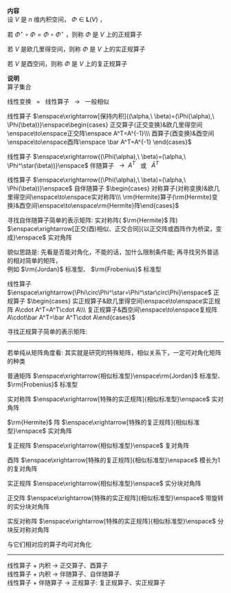 **内容**  
设 $V$ 是 $n$ 维内积空间， $\Phi\in\mathbf{L}(V)$ ，  
  
若 $\Phi^\star\circ\Phi=\Phi\circ\Phi^\star$ ，则称 $\Phi$ 是 $V$ 上的正规算子  
  
若 $V$ 是欧几里得空间，则称 $\Phi$ 是 $V$ 上的实正规算子  
  
若 $V$ 是酉空间，则称 $\Phi$ 是 $V$ 上的复正规算子  
  
**说明**  
算子集合  
  
线性变换 $\enspace=\enspace$ 线性算子 $\enspace\to\enspace$ 一般相似  
  
线性算子 $\enspace\xrightarrow[保持内积]{(\alpha,\ \beta)=(\Phi(\alpha),\ \Phi(\beta))}\enspace\begin{cases}  
正交算子(正交变换)&欧几里得空间\enspace\to\enspace正交阵\enspace A^T=A^{-1}\\\ 酉算子(酉变换)&酉空间\enspace\to\enspace酉阵\enspace \bar A^T=A^{-1}  
\end{cases}$  
  
线性算子 $\enspace\xrightarrow{(\Phi(\alpha),\ \beta)=(\alpha,\ \Phi^\star(\beta))}\enspace$ 伴随算子 $\enspace\to\enspace A^T\enspace$ 或 $\enspace\bar{A}^T$  
  
线性算子 $\enspace\xrightarrow{(\Phi(\alpha),\ \beta)=(\alpha,\ \Phi(\beta))}\enspace$ 自伴随算子 $\begin{cases}  
对称算子(对称变换)&欧几里得空间\enspace\to\enspace实对称阵\\\ \rm{Hermite}算子(\rm{Hermite}变换)&酉空间\enspace\to\enspace\rm{Hermite}阵\end{cases}$  
  
寻找自伴随算子简单的表示矩阵: 实对称阵( $\rm{Hermite}$ 阵) $\enspace\xrightarrow[正交(酉)相似、正交合同]{以正交阵或酉阵作为桥梁，变成}\enspace$ 实对角阵  
  
貌似思路是: 先看是否能对角化，不能的话，加什么限制条件能; 再寻找另外普适的相对简单的矩阵，  
例如 $\rm{Jordan}$ 标准型、 $\rm{Frobenius}$ 标准型  
  
线性算子 $\enspace\xrightarrow{\Phi\circ\Phi^\star=\Phi^\star\circ\Phi}\enspace$ 正规算子 $\begin{cases}  
实正规算子&欧几里得空间\enspace\to\enspace实正规阵 A\cdot A^T=A^T\cdot A\\\ 复正规算子&酉空间\enspace\to\enspace复规阵 A\cdot\bar A^T=\bar A^T\cdot A\end{cases}$  
  
寻找正规算子简单的表示矩阵:  
  
---  
  
若单纯从矩阵角度看: 其实就是研究的特殊矩阵，相似关系下，一定可对角化矩阵的种类  
  
普通矩阵 $\enspace\xrightarrow{相似标准型}\enspace\rm{Jordan}$ 标准型、 $\rm{Frobenius}$ 标准型  
  
实对称阵 $\enspace\xrightarrow[特殊的实正规阵]{相似标准型}\enspace$ 实对角阵  
  
 $\rm{Hermite}$ 阵 $\enspace\xrightarrow[特殊的复正规阵]{相似标准型}\enspace$ 实对角阵  
  
复正规阵 $\enspace\xrightarrow{相似标准型}\enspace$ 复对角阵  
  
酉阵 $\enspace\xrightarrow[特殊的复正规阵]{相似标准型}\enspace$ 模长为1的复对角阵  
  
实正规阵 $\enspace\xrightarrow{相似标准型}\enspace$ 实分块对角阵  
  
正交阵 $\enspace\xrightarrow[特殊的实正规阵]{相似标准型}\enspace$ 带旋转的实分块对角阵  
  
实反对称阵 $\enspace\xrightarrow[特殊的实正规阵]{相似标准型}\enspace$ 分块反对称对角阵  
  
与它们相对应的算子均可对角化  
  
---  
  
线性算子 $+$ 内积 $\to$ 正交算子、酉算子  
线性算子 $+$ 内积 $\to$ 伴随算子、自伴随算子  
线性算子 $+$ 伴随算子 $\to$ 正规算子: 复正规算子、实正规算子  
